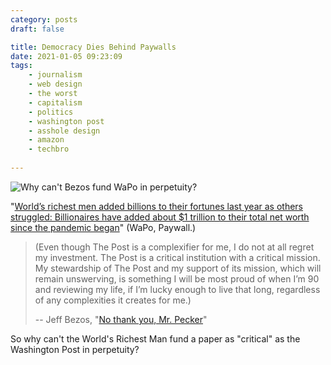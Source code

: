 ```yaml
---
category: posts
draft: false

title: Democracy Dies Behind Paywalls
date: 2021-01-05 09:23:09
tags:
    - journalism
    - web design
    - the worst
    - capitalism
    - politics
    - washington post
    - asshole design
    - amazon
    - techbro
    
---
```


![Why can't Bezos fund WaPo in perpetuity?](/misc/d/democracy-paywalls.png)

"[World’s richest men added billions to their fortunes last year as others struggled: Billionaires have added about $1 trillion to their total net worth since the pandemic began](https://www.washingtonpost.com/business/2021/01/01/bezos-musk-wealth-pandemic/)" (WaPo, Paywall.)

> (Even though The Post is a complexifier for me, I do not at all regret my investment. The Post is a critical institution with a critical mission. My stewardship of The Post and my support of its mission, which will remain unswerving, is something I will be most proud of when I’m 90 and reviewing my life, if I’m lucky enough to live that long, regardless of any complexities it creates for me.)
> 
> -- Jeff Bezos, "[No thank you, Mr. Pecker](https://medium.com/@jeffreypbezos/no-thank-you-mr-pecker-146e3922310f)"

So why can't the World's Richest Man fund a paper as "critical" as the Washington Post in perpetuity?
